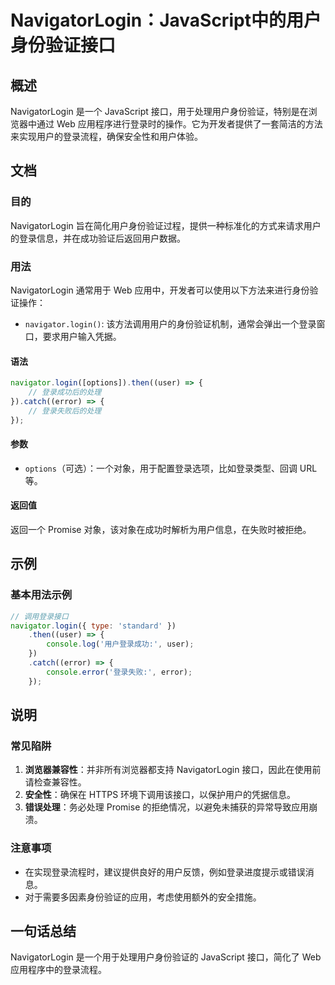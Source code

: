 <!--
Meta Description: # NavigatorLogin：JavaScript中的用户身份验证接口 ## 概述 NavigatorLogin 是一个 JavaScript 接口，用于处理用户身份验证，特别是在浏览器中通过 Web 应用程序进行登录时的操作。它为开发者提供了一套简洁的方法来实现用户的登录流程，确保安全性和用户...
Meta Keywords: navigatorlogin, javascript, error, web, navigator
-->

# NavigatorLogin：JavaScript中的用户身份验证接口

## 概述
NavigatorLogin 是一个 JavaScript 接口，用于处理用户身份验证，特别是在浏览器中通过 Web 应用程序进行登录时的操作。它为开发者提供了一套简洁的方法来实现用户的登录流程，确保安全性和用户体验。

## 文档
### 目的
NavigatorLogin 旨在简化用户身份验证过程，提供一种标准化的方式来请求用户的登录信息，并在成功验证后返回用户数据。

### 用法
NavigatorLogin 通常用于 Web 应用中，开发者可以使用以下方法来进行身份验证操作：

- `navigator.login()`: 该方法调用用户的身份验证机制，通常会弹出一个登录窗口，要求用户输入凭据。

#### 语法
```javascript
navigator.login([options]).then((user) => {
    // 登录成功后的处理
}).catch((error) => {
    // 登录失败后的处理
});
```

#### 参数
- `options`（可选）：一个对象，用于配置登录选项，比如登录类型、回调 URL 等。

#### 返回值
返回一个 Promise 对象，该对象在成功时解析为用户信息，在失败时被拒绝。

## 示例
### 基本用法示例
```javascript
// 调用登录接口
navigator.login({ type: 'standard' })
    .then((user) => {
        console.log('用户登录成功:', user);
    })
    .catch((error) => {
        console.error('登录失败:', error);
    });
```

## 说明
### 常见陷阱
1. **浏览器兼容性**：并非所有浏览器都支持 NavigatorLogin 接口，因此在使用前请检查兼容性。
2. **安全性**：确保在 HTTPS 环境下调用该接口，以保护用户的凭据信息。
3. **错误处理**：务必处理 Promise 的拒绝情况，以避免未捕获的异常导致应用崩溃。

### 注意事项
- 在实现登录流程时，建议提供良好的用户反馈，例如登录进度提示或错误消息。
- 对于需要多因素身份验证的应用，考虑使用额外的安全措施。

## 一句话总结
NavigatorLogin 是一个用于处理用户身份验证的 JavaScript 接口，简化了 Web 应用程序中的登录流程。